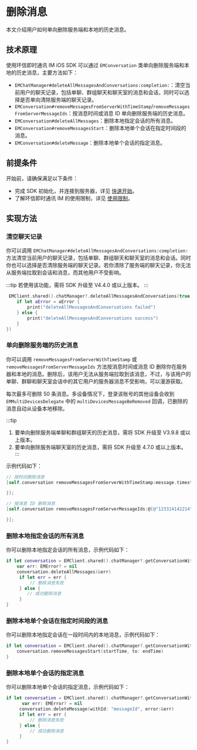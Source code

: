 # 删除消息

<Toc />

本文介绍用户如何单向删除服务端和本地的历史消息。
 
## 技术原理

使用环信即时通讯 IM iOS SDK 可以通过 `EMConversation` 类单向删除服务端和本地的历史消息，主要方法如下：

- `EMChatManager#deleteAllMessagesAndConversations:completion:`：清空当前用户的聊天记录，包括单聊、群组聊天和聊天室的消息和会话，同时可以选择是否单向清除服务端的聊天记录。
- `EMConversation#removeMessagesFromServerWithTimeStamp`/`removeMessagesFromServerMessageIds`：按消息时间或消息 ID 单向删除服务端的历史消息。
- `EMConversation#deleteAllMessages`：删除本地指定会话的所有消息。
- `EMConversation#removeMessagesStart`：删除本地单个会话在指定时间段的消息。
- `EMConversation#deleteMessage`：删除本地单个会话的指定消息。

## 前提条件

开始前，请确保满足以下条件：

- 完成 SDK 初始化，并连接到服务器，详见 [快速开始](quickstart.html)。
- 了解环信即时通讯 IM 的使用限制，详见 [使用限制](/product/limitation.html)。

## 实现方法

### 清空聊天记录

你可以调用 `EMChatManager#deleteAllMessagesAndConversations:completion:` 方法清空当前用户的聊天记录，包括单聊、群组聊天和聊天室的消息和会话。同时你也可以选择是否清除服务端的聊天记录。若你清除了服务端的聊天记录，你无法从服务端拉取到会话和消息，而其他用户不受影响。

:::tip
若使用该功能，需将 SDK 升级至 V4.4.0 或以上版本。
:::

```swift
 EMClient.shared().chatManager?.deleteAllMessagesAndConversations(true, completion: { aError in
    if let aError = aError {
        print("deleteAllMessagesAndConversations failed")
    } else {
        print("deleteAllMessagesAndConversations success")
    }
})
```

### 单向删除服务端的历史消息

你可以调用 `removeMessagesFromServerWithTimeStamp` 或 `removeMessagesFromServerMessageIds` 方法按消息时间或消息 ID 删除你在服务器和本地的消息。删除后，该用户无法从服务端拉取到该消息，不过，与该用户的单聊、群聊和聊天室会话中的其它用户的服务器消息不受影响，可以漫游获取。

每次最多可删除 50 条消息。多设备情况下，登录该账号的其他设备会收到 `EMMultiDevicesDelegate` 中的 `multiDevicesMessageBeRemoved` 回调，已删除的消息自动从设备本地移除。

:::tip
1. 要单向删除服务端单聊和群组聊天的历史消息，需将 SDK 升级至 V3.9.8 或以上版本。
2. 要单向删除服务端聊天室的历史消息，需将 SDK 升级至 4.7.0 或以上版本。
:::

示例代码如下：

```objective-c
// 按时间删除消息
[self.conversation removeMessagesFromServerWithTimeStamp:message.timestamp completion:^(EMError * _Nullable aError) {

}];

// 按消息 ID 删除消息
[self.conversation removeMessagesFromServerMessageIds:@[@"123314142214"] completion:^(EMError * _Nullable aError) {

}];
```

### 删除本地指定会话的所有消息

你可以删除本地指定会话的所有消息，示例代码如下：

```swift
if let conversation = EMClient.shared().chatManager?.getConversationWithConvId("conversationId") {
    var err: EMError? = nil
    conversation.deleteAllMessages(&err)
     if let err = err {
         // 删除消息失败
     } else {
        // 成功删除消息
     }
}
```

### 删除本地单个会话在指定时间段的消息

你可以删除本地指定会话在一段时间内的本地消息，示例代码如下：

```swift
if let conversation = EMClient.shared().chatManager?.getConversationWithConvId("conversationId") {
    conversation.removeMessagesStart(startTime, to: endTime)
}
```

### 删除本地单个会话的指定消息

你可以删除本地单个会话的指定消息，示例代码如下：

```swift
if let conversation = EMClient.shared().chatManager?.getConversationWithConvId("conversationId") {
      var err: EMError? = nil
     conversation.deleteMessage(withId: "messageId", error:&err)
     if let err = err {
         // 删除消息失败
     } else {
         // 成功删除消息
     }
}
```


